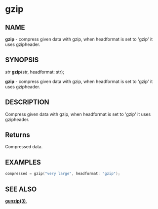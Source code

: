 # gzip

## NAME

**gzip** - compress given data with gzip, when headformat is set to 'gzip' it uses gzipheader.

## SYNOPSIS

*str* **gzip**(str, headformat: str);

**gzip** - compress given data with gzip, when headformat is set to 'gzip' it uses gzipheader.

## DESCRIPTION

Compress given data with gzip, when headformat is set to 'gzip' it uses gzipheader.

## Returns

Compressed data.

## EXAMPLES

```cpp
compressed = gzip("very large", headformat: "gzip");
```

## SEE ALSO

**[gunzip(3)](gunzip.md)**,
